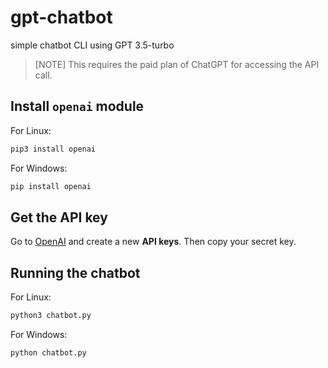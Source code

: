 # gpt-chatbot
simple chatbot CLI using GPT 3.5-turbo

> [NOTE] This requires the paid plan of ChatGPT for accessing the API call.

## Install `openai` module

For Linux:

```bash
pip3 install openai
```

For Windows:

```bash
pip install openai
```

## Get the API key

Go to [OpenAI](https://platform.openai.com/account/api-keys) and create a new **API keys**. Then copy your secret key.

## Running the chatbot

For Linux:

```bash
python3 chatbot.py
```

For Windows:

```bash
python chatbot.py
```


